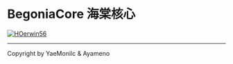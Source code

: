 # BegoniaCore 海棠核心

[![HOerwin56](https://drive.google.com/uc?export=view&id=18iTS96d21HkD3Q8VP_2PWNJpwXivVWxQ "Photo by HOerwin56")](https://pixabay.com/zh/photos/begonias-blossom-bloom-2715620/)

---

Copyright by YaeMonilc & Ayameno

